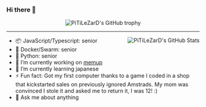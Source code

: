 ### Hi there 👋

<!--
**PiTiLeZarD/PiTiLeZarD** is a ✨ _special_ ✨ repository because its `README.md` (this file) appears on your GitHub profile.
-->

<div align="center">
  <img src="https://github-profile-trophy.vercel.app/?username=PiTiLeZarD&column=-1" alt="PiTiLeZarD's GitHub trophy">
</div>

<hr>

<img align="right" src="https://github-readme-stats.vercel.app/api?username=PiTiLeZarD&count_private=true&show_icons=true&theme=buefy" alt="PiTiLeZarD's GitHub Stats">

- 📦 JavaScript/Typescript: senior
- 🦈 Docker/Swarm: senior
- 🐍 Python: senior
- 🔭 I’m currently working on [memup](https://github.com/PiTiLeZarD/memup)
- 🌱 I’m currently learning japanese
- ⚡ Fun fact: Got my first computer thanks to a game I coded in a shop that kickstarted sales on previously ignored Amstrads. My mom was convinced I stole it and asked me to return it, I was 12! :)
- 💬 Ask me about anything
